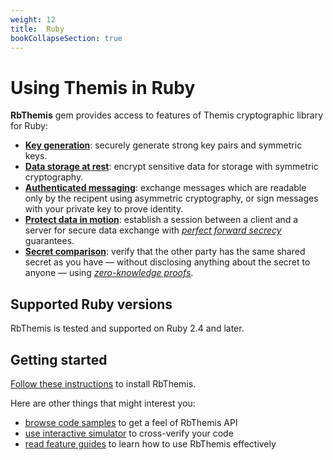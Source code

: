 ```yaml
---
weight: 12
title:  Ruby
bookCollapseSection: true
---
```


# Using Themis in Ruby

**RbThemis** gem provides access to features of Themis cryptographic library for Ruby:

- **[Key generation](features/#key-generation)**:
  securely generate strong key pairs and symmetric keys.
- **[Data storage at rest](features/#secure-cell)**:
  encrypt sensitive data for storage with symmetric cryptography.
- **[Authenticated messaging](features/#secure-message)**:
  exchange messages which are readable only by the recipent using asymmetric cryptography,
  or sign messages with your private key to prove identity.
- **[Protect data in motion](features/#secure-session)**:
  establish a session between a client and a server for secure data exchange
  with _[perfect forward secrecy](https://en.wikipedia.org/wiki/Forward_secrecy)_ guarantees.
- **[Secret comparison](features/#secure-comparator)**:
  verify that the other party has the same shared secret as you have —
  without disclosing anything about the secret to anyone —
  using _[zero-knowledge proofs](https://en.wikipedia.org/wiki/Zero-knowledge_proof)_.

## Supported Ruby versions

RbThemis is tested and supported on Ruby 2.4 and later.

## Getting started

[Follow these instructions](installation/) to install RbThemis.

Here are other things that might interest you:

<!-- API references when they are done -->
- [browse code samples](examples/) to get a feel of RbThemis API
- [use interactive simulator](/docs/themis/debugging/themis-server/) to cross-verify your code
- [read feature guides](features/) to learn how to use RbThemis effectively
